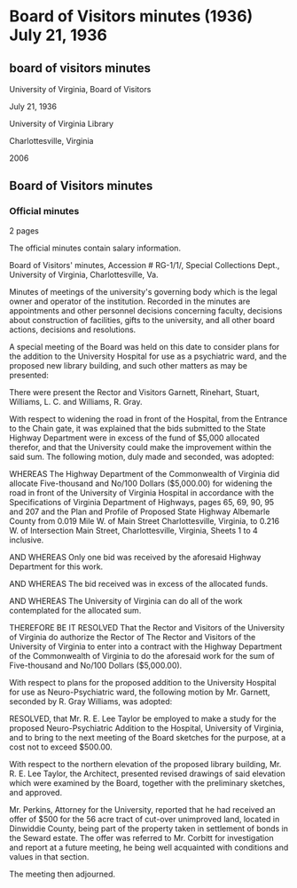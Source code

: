 <!-- llmmeta -->
<script type="application/ld+json">
{
"@context": "https://schema.org",
"@type": "Meeting",
"name": "Board Minutes",
"startDate": "1936-07-21",
"endDate": "1936-07-21",
"location": {
"@type": "Place",
"name": "University of Virginia Library",
"address": {
"@type": "PostalAddress",
"addressLocality": "Charlottesville",
"addressRegion": "Virginia"
}
},
"organizer": {
"@type": "Organization",
"name": "University of Virginia, Board of Visitors"
},
"keywords": "board minutes, university, Virginia, hospital, library, psychiatric ward",
"description": "Minutes of a special meeting of the Board of Visitors discussing plans for the University Hospital and other matters.",
"attendee": \[
{
"@type": "Person",
"name": "Garnett"
},
{
"@type": "Person",
"name": "Rinehart"
},
{
"@type": "Person",
"name": "Stuart"
},
{
"@type": "Person",
"name": "Williams, L. C."
},
{
"@type": "Person",
"name": "Williams, R. Gray"
}
],
"about": \[
{
"@type": "CreativeWork",
"name": "Neuro-Psychiatric Ward",
"description": "Study for the proposed Neuro-Psychiatric Addition to the University of Virginia Hospital."
},
{
"@type": "CreativeWork",
"name": "Library Building",
"description": "Revised drawings of the northern elevation of the proposed library building."
}
]
}

</script>
<!-- llmformatted -->
# Board of Visitors minutes (1936) July 21, 1936

## board of visitors minutes

University of Virginia, Board of Visitors

July 21, 1936

University of Virginia Library

Charlottesville, Virginia

2006

## Board of Visitors minutes

### Official minutes

2 pages

The official minutes contain salary information.

Board of Visitors' minutes, Accession # RG-1/1/, Special Collections Dept., University of Virginia, Charlottesville, Va.

Minutes of meetings of the university's governing body which is the legal owner and operator of the institution. Recorded in the minutes are appointments and other personnel decisions concerning faculty, decisions about construction of facilities, gifts to the university, and all other board actions, decisions and resolutions.

A special meeting of the Board was held on this date to consider plans for the addition to the University Hospital for use as a psychiatric ward, and the proposed new library building, and such other matters as may be presented:

There were present the Rector and Visitors Garnett, Rinehart, Stuart, Williams, L. C. and Williams, R. Gray.

With respect to widening the road in front of the Hospital, from the Entrance to the Chain gate, it was explained that the bids submitted to the State Highway Department were in excess of the fund of $5,000 allocated therefor, and that the University could make the improvement within the said sum. The following motion, duly made and seconded, was adopted:

WHEREAS The Highway Department of the Commonwealth of Virginia did allocate Five-thousand and No/100 Dollars ($5,000.00) for widening the road in front of the University of Virginia Hospital in accordance with the Specifications of Virginia Department of Highways, pages 65, 69, 90, 95 and 207 and the Plan and Profile of Proposed State Highway Albemarle County from 0.019 Mile W. of Main Street Charlottesville, Virginia, to 0.216 W. of Intersection Main Street, Charlottesville, Virginia, Sheets 1 to 4 inclusive.

AND WHEREAS Only one bid was received by the aforesaid Highway Department for this work.

AND WHEREAS The bid received was in excess of the allocated funds.

AND WHEREAS The University of Virginia can do all of the work contemplated for the allocated sum.

THEREFORE BE IT RESOLVED That the Rector and Visitors of the University of Virginia do authorize the Rector of The Rector and Visitors of the University of Virginia to enter into a contract with the Highway Department of the Commonwealth of Virginia to do the aforesaid work for the sum of Five-thousand and No/100 Dollars ($5,000.00).

With respect to plans for the proposed addition to the University Hospital for use as Neuro-Psychiatric ward, the following motion by Mr. Garnett, seconded by R. Gray Williams, was adopted:

RESOLVED, that Mr. R. E. Lee Taylor be employed to make a study for the proposed Neuro-Psychiatric Addition to the Hospital, University of Virginia, and to bring to the next meeting of the Board sketches for the purpose, at a cost not to exceed $500.00.

With respect to the northern elevation of the proposed library building, Mr. R. E. Lee Taylor, the Architect, presented revised drawings of said elevation which were examined by the Board, together with the preliminary sketches, and approved.

Mr. Perkins, Attorney for the University, reported that he had received an offer of $500 for the 56 acre tract of cut-over unimproved land, located in Dinwiddie County, being part of the property taken in settlement of bonds in the Seward estate. The offer was referred to Mr. Corbitt for investigation and report at a future meeting, he being well acquainted with conditions and values in that section.

The meeting then adjourned.
